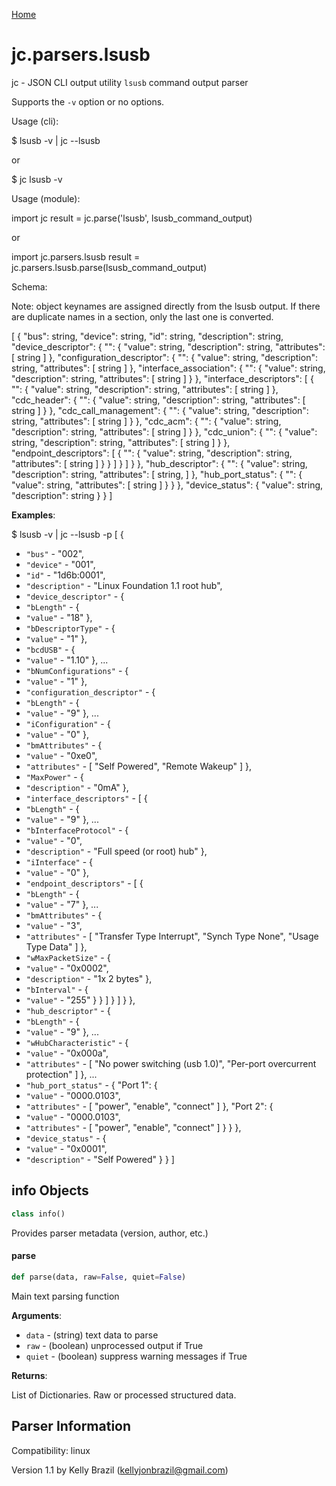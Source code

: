 [Home](https://kellyjonbrazil.github.io/jc/)
<a id="jc.parsers.lsusb"></a>

# jc.parsers.lsusb

jc - JSON CLI output utility `lsusb` command output parser

Supports the `-v` option or no options.

Usage (cli):

$ lsusb -v | jc --lsusb

or

$ jc lsusb -v

Usage (module):

import jc
result = jc.parse('lsusb', lsusb_command_output)

or

import jc.parsers.lsusb
result = jc.parsers.lsusb.parse(lsusb_command_output)

Schema:

Note: <item> object keynames are assigned directly from the lsusb
output. If there are duplicate <item> names in a section, only the
last one is converted.

[
{
"bus":                                string,
"device":                             string,
"id":                                 string,
"description":                        string,
"device_descriptor": {
"<item>": {
"value":                          string,
"description":                    string,
"attributes": [
string
]
},
"configuration_descriptor": {
"<item>": {
"value":                        string,
"description":                  string,
"attributes": [
string
]
},
"interface_association": {
"<item>": {
"value":                      string,
"description":                string,
"attributes": [
string
]
}
},
"interface_descriptors": [
{
"<item>": {
"value":                    string,
"description":              string,
"attributes": [
string
]
},
"cdc_header": {
"<item>": {
"value":                  string,
"description":            string,
"attributes": [
string
]
}
},
"cdc_call_management": {
"<item>": {
"value":                  string,
"description":            string,
"attributes": [
string
]
}
},
"cdc_acm": {
"<item>": {
"value":                  string,
"description":            string,
"attributes": [
string
]
}
},
"cdc_union": {
"<item>": {
"value":                  string,
"description":            string,
"attributes": [
string
]
}
},
"endpoint_descriptors": [
{
"<item>": {
"value":                string,
"description":          string,
"attributes": [
string
]
}
}
]
}
]
}
},
"hub_descriptor": {
"<item>": {
"value":                          string,
"description":                    string,
"attributes": [
string,
]
},
"hub_port_status": {
"<item>": {
"value":                        string,
"attributes": [
string
]
}
}
},
"device_status": {
"value":                            string,
"description":                      string
}
}
]

**Examples**:

  
  $ lsusb -v | jc --lsusb -p
  [
  {
- `"bus"` - "002",
- `"device"` - "001",
- `"id"` - "1d6b:0001",
- `"description"` - "Linux Foundation 1.1 root hub",
- `"device_descriptor"` - {
- `"bLength"` - {
- `"value"` - "18"
  },
- `"bDescriptorType"` - {
- `"value"` - "1"
  },
- `"bcdUSB"` - {
- `"value"` - "1.10"
  },
  ...
- `"bNumConfigurations"` - {
- `"value"` - "1"
  },
- `"configuration_descriptor"` - {
- `"bLength"` - {
- `"value"` - "9"
  },
  ...
- `"iConfiguration"` - {
- `"value"` - "0"
  },
- `"bmAttributes"` - {
- `"value"` - "0xe0",
- `"attributes"` - [
  "Self Powered",
  "Remote Wakeup"
  ]
  },
- `"MaxPower"` - {
- `"description"` - "0mA"
  },
- `"interface_descriptors"` - [
  {
- `"bLength"` - {
- `"value"` - "9"
  },
  ...
- `"bInterfaceProtocol"` - {
- `"value"` - "0",
- `"description"` - "Full speed (or root) hub"
  },
- `"iInterface"` - {
- `"value"` - "0"
  },
- `"endpoint_descriptors"` - [
  {
- `"bLength"` - {
- `"value"` - "7"
  },
  ...
- `"bmAttributes"` - {
- `"value"` - "3",
- `"attributes"` - [
  "Transfer Type  Interrupt",
  "Synch Type  None",
  "Usage Type  Data"
  ]
  },
- `"wMaxPacketSize"` - {
- `"value"` - "0x0002",
- `"description"` - "1x 2 bytes"
  },
- `"bInterval"` - {
- `"value"` - "255"
  }
  }
  ]
  }
  ]
  }
  },
- `"hub_descriptor"` - {
- `"bLength"` - {
- `"value"` - "9"
  },
  ...
- `"wHubCharacteristic"` - {
- `"value"` - "0x000a",
- `"attributes"` - [
  "No power switching (usb 1.0)",
  "Per-port overcurrent protection"
  ]
  },
  ...
- `"hub_port_status"` - {
  "Port 1": {
- `"value"` - "0000.0103",
- `"attributes"` - [
  "power",
  "enable",
  "connect"
  ]
  },
  "Port 2": {
- `"value"` - "0000.0103",
- `"attributes"` - [
  "power",
  "enable",
  "connect"
  ]
  }
  }
  },
- `"device_status"` - {
- `"value"` - "0x0001",
- `"description"` - "Self Powered"
  }
  }
  ]

<a id="jc.parsers.lsusb.info"></a>

## info Objects

```python
class info()
```

Provides parser metadata (version, author, etc.)

<a id="jc.parsers.lsusb.parse"></a>

#### parse

```python
def parse(data, raw=False, quiet=False)
```

Main text parsing function

**Arguments**:

  
- `data` - (string)  text data to parse
- `raw` - (boolean) unprocessed output if True
- `quiet` - (boolean) suppress warning messages if True
  

**Returns**:

  
  List of Dictionaries. Raw or processed structured data.

## Parser Information
Compatibility:  linux

Version 1.1 by Kelly Brazil (kellyjonbrazil@gmail.com)
